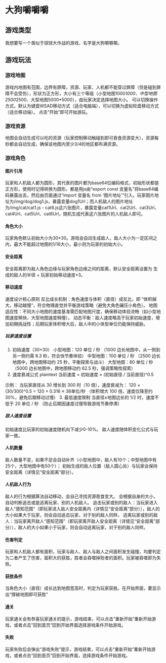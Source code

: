 # 大狗嚼嚼嚼
## 游戏类型
我想要写一个类似于球球大作战的游戏，名字是大狗嚼嚼嚼。
## 游戏玩法
### 游戏地图
游戏内地图有范围，边界有屏障，资源、玩家、人机都不能穿过屏障（但是碰到屏障不会受伤），形状为正方形，大小有三个等级（小型地图1000*1000、中型地图2500*2500、大型地图5000*5000），由玩家决定选择地图大小。
可以切换操作方式，默认为键盘WSAD移动方式（适合电脑端），可以切换为虚拟轮盘移动方式（适合移动端）。
点击“开始”即可开始游玩。
### 游戏资源
地图会自动生成可以吃的资源（玩家控制移动触碰到即可吞食资源变大），资源每秒都会自动生成，确保该地图内至少3/4的地区都布满资源。
### 游戏角色
#### 图片引用
玩家和人机敌人都为圆形，其代表的图片都为base64位编码格式，初始形状都是正方形，使用时记得转换为圆形。都是用js由“export const 变量名”将base64编码暴露出去，然后由页面通过“import 变量名 from ‘图片地址’”引入。玩家图片地址为/img/dog/dog1.js，暴露变量dog1Url；而人机敌人的图片地址为/img/cat/cat1.js - cat6.js这六张图片，暴露变量cat1Url、cat2Url、cat3Url、cat4Url、cat5Url、cat6Url，随机生成代表这六张图片的人机敌人即可。
#### 角色大小
玩家角色默认初始大小为30*30。游戏会自动生成敌人，敌人大小为一定区间之内，最大不能超过地图的1/16大小，最小则为玩家的初始大小。

#### 安全距离
安全距离即为敌人角色边缘与玩家角色边缘之间的距离，默认安全距离设置为 生成的敌人的半径 + 玩家初始移动速度*3。

#### 移动速度
速度设计核心原则
反比成长机制：角色速度与体积（直径）成反比，即 “体积越大，移动越慢”，符合物理直觉并平衡游戏策略（避免大角色碾压小角色）。
地图适应性：不同大小地图的速度基准需匹配地图尺度，确保移动体验流畅（如小型地图速度稍快，大型地图速度稍慢）。
动态平衡：敌人速度略高于玩家初始速度，增加初期挑战性；后期玩家体积增大后，敌人中的小体型单位仍能保持威胁。
##### 玩家速度设置
1. 初始速度（30×30）
小型地图：120 单位 / 秒
（1000 边长地图中，从一侧到另一侧约需 8.3 秒，符合快节奏体验）
中型地图：100 单位 / 秒
（2500 边长地图中，跨地图移动约 25 秒，平衡探索与战斗）
大型地图：80 单位 / 秒
（5000 边长地图中，跨地图移动约 62.5 秒，强调策略性探索）
2. 速度衰减公式
plaintext
当前速度 = 初始速度 × (初始直径 / 当前直径)^0.5

示例：
当玩家直径从 30 增长到 300 时（10 倍），速度衰减为：
120 × (30/300)^0.5 = 120 × 0.316 ≈ 38单位/秒
（体积增大 100 倍，速度仅降至约 30%，避免后期移动过慢）
3. 最低速度限制
当直径≥地图边长的 1/2 时，速度不低于 20 单位 / 秒
（防止后期因速度过慢导致游戏节奏停滞）
##### 敌人速度设置
初始速度比玩家的初始速度随机向下减少0-10%。
敌人速度随体积变化公式与玩家一致。

#### 人机数量
敌人数量不变，如果不足会自动补齐（小型地图中，敌人有10个；中型地图中有25个，大型地图中有50个）；
初始生成的敌人位置（敌人圆心处）与玩家会保持安全距离（详情见“安全距离”部分）。
#### 人机敌人行为
敌人的行为根据算法自动移动，会自己寻找资源吞食变大。
会根据自身的大小，自动判断追击或是逃离玩家、别的人机敌人。
追击玩家或别的敌人：当玩家进入敌人“感知范围”（即玩家进入敌人安全距离内（详情见“安全距离”部分）），敌人的大小如果大于玩家，则会自动追击玩家，对于别的敌人同样。
逃离玩家或别的敌人：当玩家离开敌人“感知范围”（即玩家离开敌人安全距离（详情见“安全距离”部分）），敌人的大小如果小于玩家，则会自动逃离玩家，对于别的敌人同样。

#### 伤害判定
玩家和人机敌人都有面积，玩家与敌人、敌人与敌人之间面积发生碰撞，均要判定为二者产生了伤害，面积大的获胜，胜者会吞噬掉败者的面积。玩家被吞噬即为失败。
#### 获胜条件
当角色大小（直径）成长达到地图宽高时，判定为玩家获胜。在开始界面，要显示出“撑破地图即可获胜”
#### 通关
玩家通关会有恭喜玩家通关的提示，游戏结束，可以点击“重新开始”重新开始游戏，或者点击”回到首页“回到开始界面选择游戏条件开始游戏。
#### 失败
玩家失败后会弹出“游戏失败”提示，游戏结束，可以点击“重新开始”重新开始游戏，或者点击”回到首页“回到开始界面，选择游戏条件开始游戏。